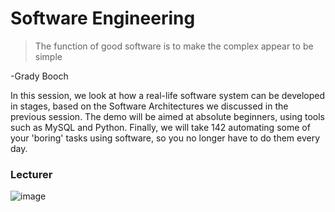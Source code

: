 # Software Engineering

>The function of good software is to make the complex appear to be simple

-Grady Booch


In this session, we look at how a real-life software system can be developed in stages, based on
the Software Architectures we discussed in the previous session. The demo will be aimed at
absolute beginners, using tools such as MySQL and Python. Finally, we will take 142
automating some of your 'boring' tasks using software, so you no longer have to do them
every day.

### Lecturer
![image](https://user-images.githubusercontent.com/81571678/176940222-e8027cb3-11fd-431a-b5ae-7f57c8aefd4c.png)
